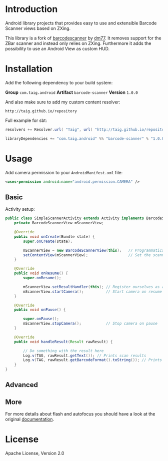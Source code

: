 # Introduction

Android library projects that provides easy to use and extensible Barcode Scanner views based on ZXing.

This library is a fork of [barcodescanner][1] by [dm77][2]. It removes support for the ZBar scanner and instead only relies on ZXing. Furthermore it adds the possibility to use an Android View as custom HUD.

# Installation

Add the following dependency to your build system:

**Group** `com.taig.android`
**Artifact** `barcode-scanner`
**Version** `1.0.0`

And also make sure to add my custom content resolver:

`http://taig.github.io/repository`

Full example for sbt:

````scala
resolvers += Resolver.url( "Taig", url( "http://taig.github.io/repository" ) )( ivyStylePatterns )

libraryDependencies += "com.taig.android" %% "barcode-scanner" % "1.0.0"
````

# Usage

Add camera permission to your `AndroidManifest.xml` file:

```xml
<uses-permission android:name="android.permission.CAMERA" />
```
## Basic

Activity setup:

```java
public class SimpleScannerActivity extends Activity implements BarcodeScannerView.ResultHandler {
    private BarcodeScannerView mScannerView;

    @Override
    public void onCreate(Bundle state) {
        super.onCreate(state);

        mScannerView = new BarcodeScannerView(this);   // Programmatically initialize the scanner view
        setContentView(mScannerView);                  // Set the scanner view as the content view
    }

    @Override
    public void onResume() {
        super.onResume();

        mScannerView.setResultHandler(this); // Register ourselves as a handler for scan results.
        mScannerView.startCamera();          // Start camera on resume
    }

    @Override
    public void onPause() {

        super.onPause();
        mScannerView.stopCamera();           // Stop camera on pause
    }

    @Override
    public void handleResult(Result rawResult) {

        // Do something with the result here
        Log.v(TAG, rawResult.getText()); // Prints scan results
        Log.v(TAG, rawResult.getBarcodeFormat().toString()); // Prints the scan format (qrcode, pdf417 etc.)
    }
}
```

## Advanced


## More

For more details about flash and autofocus you should have a look at the original [documentation][1].

# License

Apache License, Version 2.0

[1]: https://github.com/dm77/barcodescanner
[2]: https://github.com/dm77
